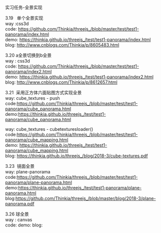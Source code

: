 实习任务-全景实现

3.19   单个全景实现 <br>
way  :css3d<br>
code: https://github.com/Thinkia/threejs_/blob/master/test/test1-panorama/index.html<br>
demo: https://thinkia.github.io/threejs_/test/test1-panorama/index.html <br>
blog: http://www.cnblogs.com/Thinkia/p/8605483.html <br>

3.20  a全景切换到b全景<br>
way :  css3d<br>
code:  https://github.com/Thinkia/threejs_/blob/master/test/test1-panorama/index2.html <br>
demo:  https://thinkia.github.io/threejs_/test/test1-panorama/index2.html<br>
blog:  http://www.cnblogs.com/Thinkia/p/8612657.html<br>

3.21  采用正方体六面贴图方式实现全景<br>
way: cube_textures   -  push <br>
code:https://github.com/Thinkia/threejs_/blob/master/test/test1-panorama/cube_panorama.html<br>
demo:https://thinkia.github.io/threejs_/test/test1-panorama/cube_panorama.html<br>

way: cube_textures  -  cubetexturesloader()<br>
code:https://github.com/Thinkia/threejs_/blob/master/test/test1-panorama/cube_mapping.html<br>
demo: https://thinkia.github.io/threejs_/test/test1-panorama/cube_mapping.html   <br>
blog: https://thinkia.github.io/threejs_/blog/2018-3/cube-textures.pdf<br>

3.23  镜面全景<br>
way: plane-panorama <br>
code:https://github.com/Thinkia/threejs_/blob/master/test/test1-panorama/plane-panorama.html               <br>
demo:https://thinkia.github.io/threejs_/test/test1-panorama/plane-panorama.html   <br>
blog:https://github.com/Thinkia/threejs_/blob/master/blog/2018-3/plane-panorama.pdf <br>

3.26 球全景 <br>
way : canvas  <br>
code:
demo:
blog:


